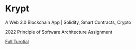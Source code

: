 # Krypt
A Web 3.0 Blockchain App | Solidity, Smart Contracts, Crypto

2022 Principle of Software Architecture Assignment

[Full Turotial](https://www.youtube.com/watch?v=Wn_Kb3MR_cU)
